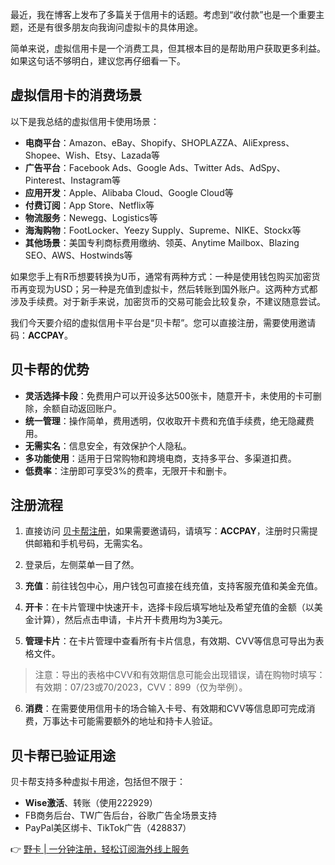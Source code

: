 最近，我在博客上发布了多篇关于信用卡的话题。考虑到“收付款”也是一个重要主题，还是有很多朋友向我询问虚拟卡的具体用途。

简单来说，虚拟信用卡是一个消费工具，但其根本目的是帮助用户获取更多利益。如果这句话不够明白，建议您再仔细看一下。

## 虚拟信用卡的消费场景

以下是我总结的虚拟信用卡使用场景：

- **电商平台**：Amazon、eBay、Shopify、SHOPLAZZA、AliExpress、Shopee、Wish、Etsy、Lazada等
- **广告平台**：Facebook Ads、Google Ads、Twitter Ads、AdSpy、Pinterest、Instagram等
- **应用开发**：Apple、Alibaba Cloud、Google Cloud等
- **付费订阅**：App Store、Netflix等
- **物流服务**：Newegg、Logistics等
- **海淘购物**：FootLocker、Yeezy Supply、Supreme、NIKE、Stockx等
- **其他场景**：美国专利商标费用缴纳、领英、Anytime Mailbox、Blazing SEO、AWS、Hostwinds等

如果您手上有R币想要转换为U币，通常有两种方式：一种是使用钱包购买加密货币再变现为USD；另一种是充值到虚拟卡，然后转账到国外账户。这两种方式都涉及手续费。对于新手来说，加密货币的交易可能会比较复杂，不建议随意尝试。

我们今天要介绍的虚拟信用卡平台是“贝卡帮”。您可以直接注册，需要使用邀请码：**ACCPAY**。

## 贝卡帮的优势

- **灵活选择卡段**：免费用户可以开设多达500张卡，随意开卡，未使用的卡可删除，余额自动返回账户。
- **统一管理**：操作简单，费用透明，仅收取开卡费和充值手续费，绝无隐藏费用。
- **无需实名**：信息安全，有效保护个人隐私。
- **多功能使用**：适用于日常购物和跨境电商，支持多平台、多渠道扣费。
- **低费率**：注册即可享受3%的费率，无限开卡和删卡。

## 注册流程

1. 直接访问 [贝卡帮注册](https://bit.ly/bewildcard)，如果需要邀请码，请填写：**ACCPAY**，注册时只需提供邮箱和手机号码，无需实名。

2. 登录后，左侧菜单一目了然。

3. **充值**：前往钱包中心，用户钱包可直接在线充值，支持客服充值和美金充值。

4. **开卡**：在卡片管理中快速开卡，选择卡段后填写地址及希望充值的金额（以美金计算），然后点击申请，卡片开卡费用均为3美元。

5. **管理卡片**：在卡片管理中查看所有卡片信息，有效期、CVV等信息可导出为表格文件。

> 注意：导出的表格中CVV和有效期信息可能会出现错误，请在购物时填写：有效期：07/23或70/2023，CVV：899（仅为举例）。

6. **消费**：在需要使用信用卡的场合输入卡号、有效期和CVV等信息即可完成消费，万事达卡可能需要额外的地址和持卡人验证。

## 贝卡帮已验证用途

贝卡帮支持多种虚拟卡用途，包括但不限于：

- **Wise激活**、转账（使用222929）
- FB商务后台、TW广告后台，谷歌广告全场景支持
- PayPal美区绑卡、TikTok广告（428837）

👉 [野卡 | 一分钟注册，轻松订阅海外线上服务](https://bit.ly/bewildcard)